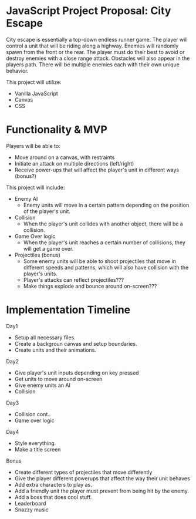 # JavaScript Project Proposal: City Escape
City escape is essentially a top-down endless runner game.  The player will control a unit that will be riding along a highway.  Enemies will randomly spawn from the front or the rear.  The player must do their best to avoid or destroy enemies with a close range attack.  Obstacles will also appear in the players path.  There will be multiple enemies each with their own unique behavior.

This project will utilize:
-   Vanilla JavaScript
-   Canvas
-   CSS

# Functionality & MVP
Players will be able to:
-   Move around on a canvas, with restraints
-   Initiate an attack on multiple directions (left/right)
-   Receive power-ups that will affect the player's unit in different ways (bonus?)

This project will include:
-   Enemy AI
    -   Enemy units will move in a certain pattern depending on the position of the player's unit.
-   Collision
    -   When the player's unit collides with another object, there will be a collision.
-   Game Over logic
    -   When the player's unit reaches a certain number of collisions, they will get a game over.
-   Projectiles (bonus)
    -   Some enemy units will be able to shoot projectiles that move in different speeds and patterns, which will also have collision with the player's units.
    -   Player's attacks can reflect projectiles???
    -   Make things explode and bounce around on-screen???

# Implementation Timeline

Day1
- Setup all necessary files.
- Create a backgroun canvas and setup boundaries.
- Create units and their animations.

Day2
- Give player's unit inputs depending on key pressed
- Get units to move around on-screen
- Give enemy units an AI
- Collision

Day3
- Collision cont..
- Game over logic

Day4
- Style everything.
- Make a title screen

Bonus
- Create different types of projectiles that move differently
- Give the player different powerups that affect the way their unit behaves
- Add extra characters to play as.
- Add a friendly unit the player must prevent from being hit by the enemy.
- Add a boss that does cool stuff.
- Leaderboard
- Snazzy music


